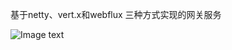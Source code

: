 基于netty、vert.x和webflux 三种方式实现的网关服务


![Image text](https://github.com/chenjy16/cloud-gateway/blob/master/gateway.png)



